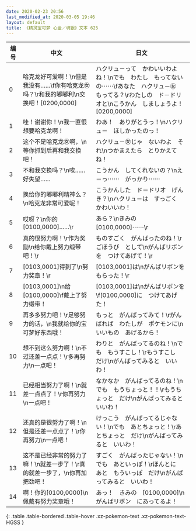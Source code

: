 ```yaml
---
date: 2020-02-23 20:56
last_modified_at: 2020-03-05 19:46
layout: default
title: 《精灵宝可梦 心金／魂银》文本 625
---
```

| 编号 | 中文 | 日文 |
| ---- | ---- | ---- |
| 0 | 哈克龙好可爱啊！\n但是我没有……\f你有哈克龙㊛吗？\r和我的嘟嘟利\n交换吧！[0200,0000] | ハクリュ－って　かわいいわよね！\nでも　わたし　もってないの⋯⋯\fあなた　ハクリュ－㊛　もってる？\rわたしの　ド－ドリオと\nこうかん　しましょうよ！[0200,0000] |
| 1 | 哇！谢谢你！\n我一直很想要哈克龙啊！ | わあ！　ありがとうっ！\nハクリュ－　ほしかったのっ！ |
| 2 | 这个不是哈克龙㊛啊，\n等你抓到后再和我交换吧！ | ハクリュ－㊛じゃ　ないわよ　それ\nつかまえたら　とりかえてね！ |
| 3 | 不和我交换吗？\n唉……好失望…… | こうかん　してくれないの？\nえ－っ⋯⋯　がっかり⋯⋯ |
| 4 | 换给你的嘟嘟利精神么？\n哈克龙非常可爱呢！ | こうかんした　ド－ドリオ　げんき？\nハクリュ－は　すっごく　かわいいわ！ |
| 5 | 哎呀？\n你的[0100,0000]……\r | あら？\nきみの　[0100,0000]⋯⋯\r |
| 6 | 真的很努力啊！\r作为奖励\n给你戴上努力缎带吧！\r | ものすごく　がんばったのね！\rごほうび　として\nがんばリボンを　つけてあげて！\r |
| 7 | [0103,0001]得到了\n努力奖章！\r | [0103,0001]は\nがんばリボンを　もらった！\r |
| 8 | [0103,0001]\n给[0100,0000]\f戴上了努力缎带！ | [0103,0001]は\nがんばリボンを\f[0100,0000]に　つけてあげた！ |
| 9 | 再多多努力吧！\r足够努力的话，\n我就给你的宝可梦好东西哦！ | もっと　がんばってみて！\rがんばれば　わたしが　ポケモンに\nいいもの　あげるから！ |
| 10 | 想不到这么努力啊！\n不过还差一点点！\r多再努力\n一点吧！ | わりと　がんばってるのね！\nでも　もうすこし！\rもうすこし　だけ\nがんばってみると　いいわ！ |
| 11 | 已经相当努力了啊！\n就差一点点了！\r你再努力\n一点吧！ | なかなか　がんばってるのね！\nでも　もうちょっと！！\rもうちょっと　だけ\nがんばってみると　いいわ！ |
| 12 | 还真的是很努力了啊！\n但是还差一点点了！\r你再努力\n一点吧！ | けっこう　がんばってるじゃない！\nでも　あとちょっと！\rあとちょっと　だけ\nがんばってみると　いいわ！ |
| 13 | 这不是已经非常的努力了嘛！\n就差一步了！\r真的就差一步了，\n你再加把劲吧！ | すごく　がんばったじゃない！\nでも　あといっぽ！\rほんとに　あと　もういっぽ　だけ\nがんばってみると　いいわ！ |
| 14 | 啊！你的[0100,0000]\n佩戴有努力奖章哦！ | あっ！　きみの　[0100,0000]\nがんばリボン　にあってるよ！ |
{: .table .table-bordered .table-hover .xz-pokemon-text .xz-pokemon-text-HGSS }